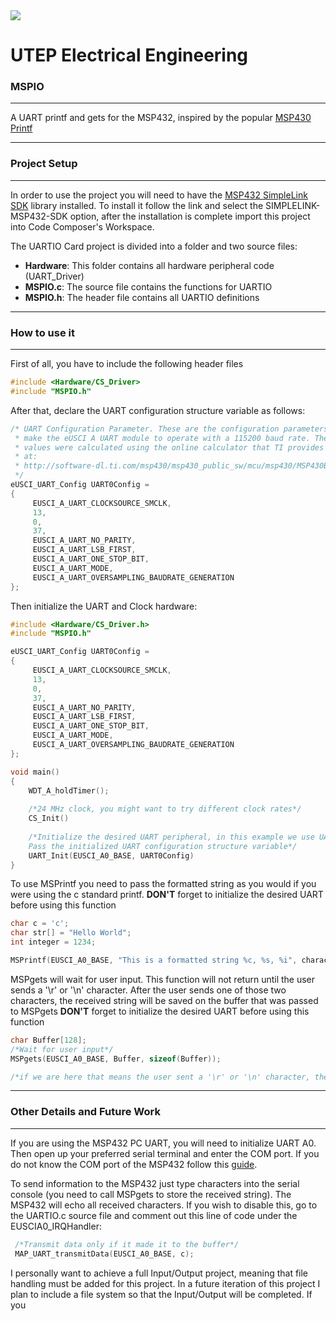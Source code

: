 <img style="margin=0 auto; display:block;" src="http://png-5.vector.me/files/images/7/5/75754/utep_miners_thumb.png">

# **UTEP Electrical Engineering**

### **MSPIO**
***
A UART printf and gets for the MSP432, inspired by the popular [MSP430 Printf](http://www.msp430launchpad.com/2012/06/using-printf.html)
***

### **Project Setup**
***
In order to use the project you will need to have the [MSP432 SimpleLink SDK](http://www.ti.com/tool/SIMPLELINK-MSP432-SDK) library installed. To install it follow the link and select the SIMPLELINK-MSP432-SDK option, after the installation is complete import this project into Code Composer's Workspace. 

The UARTIO Card project is divided into a folder and two source files:

- **Hardware**: This folder contains all hardware peripheral code (UART_Driver)
- **MSPIO.c**: The source file contains the functions for UARTIO
-  **MSPIO.h**: The header file contains all UARTIO definitions

***

### **How to use it**
***
First of all, you have to include the following header files 
```c
#include <Hardware/CS_Driver>
#include "MSPIO.h"
```
After that, declare the UART configuration structure variable as follows:
```c
/* UART Configuration Parameter. These are the configuration parameters to
 * make the eUSCI A UART module to operate with a 115200 baud rate. These
 * values were calculated using the online calculator that TI provides
 * at:
 * http://software-dl.ti.com/msp430/msp430_public_sw/mcu/msp430/MSP430BaudRateConverter/index.html
 */
eUSCI_UART_Config UART0Config =
{
     EUSCI_A_UART_CLOCKSOURCE_SMCLK,
     13,
     0,
     37,
     EUSCI_A_UART_NO_PARITY,
     EUSCI_A_UART_LSB_FIRST,
     EUSCI_A_UART_ONE_STOP_BIT,
     EUSCI_A_UART_MODE,
     EUSCI_A_UART_OVERSAMPLING_BAUDRATE_GENERATION
};
```

Then initialize the UART and Clock hardware:
```c
#include <Hardware/CS_Driver.h>
#include "MSPIO.h"

eUSCI_UART_Config UART0Config =
{
     EUSCI_A_UART_CLOCKSOURCE_SMCLK,
     13,
     0,
     37,
     EUSCI_A_UART_NO_PARITY,
     EUSCI_A_UART_LSB_FIRST,
     EUSCI_A_UART_ONE_STOP_BIT,
     EUSCI_A_UART_MODE,
     EUSCI_A_UART_OVERSAMPLING_BAUDRATE_GENERATION
};

void main()
{
	WDT_A_holdTimer();
	
	/*24 MHz clock, you might want to try different clock rates*/
	CS_Init()
	
	/*Initialize the desired UART peripheral, in this example we use UART A0.
	Pass the initialized UART configuration structure variable*/
	UART_Init(EUSCI_A0_BASE, UART0Config)
}
```
To use MSPrintf you need to pass the formatted string as you would if you were using the c standard printf.  **DON'T** forget to initialize the desired UART before using this function
```c
char c = 'c';
char str[] = "Hello World";
int integer = 1234;

MSPrintf(EUSCI_A0_BASE, "This is a formatted string %c, %s, %i", character, str, integer);
```
MSPgets will wait for user input. This function will not return until the user sends a '\r' or '\n' character. After the user sends one of those two characters, the received string will be saved on the buffer that was passed to MSPgets **DON'T** forget to initialize the desired UART before using this function
```c
char Buffer[128];
/*Wait for user input*/
MSPgets(EUSCI_A0_BASE, Buffer, sizeof(Buffer));

/*if we are here that means the user sent a '\r' or '\n' character, the received string will be stored in the Buffer array*/
```
***
### **Other Details and Future Work**
***
If you are using the MSP432 PC UART, you will need to initialize UART A0. Then open up your preferred serial terminal and enter the COM port. If you do not know the COM port of the MSP432 follow this [guide](https://www.mathworks.com/help/supportpkg/arduinoio/ug/find-arduino-port-on-windows-mac-and-linux.html).

To send information to the MSP432 just type characters into the serial console (you need to call MSPgets to store the received string). The MSP432 will echo all received characters. If you wish to disable this, go to the UARTIO.c source file and comment out this line of code under the EUSCIA0_IRQHandler:
```c
 /*Transmit data only if it made it to the buffer*/
 MAP_UART_transmitData(EUSCI_A0_BASE, c);
```

I personally want to achieve a full Input/Output project, meaning that file handling must be added for this project. In a future iteration of this project I plan to include a file system so that the Input/Output will be completed. If you 